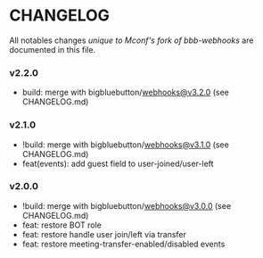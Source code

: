 # CHANGELOG

All notables changes *unique to Mconf's fork of bbb-webhooks* are documented in this file.

### v2.2.0

* build: merge with bigbluebutton/webhooks@v3.2.0 (see CHANGELOG.md)

### v2.1.0

* !build: merge with bigbluebutton/webhooks@v3.1.0 (see CHANGELOG.md)
* feat(events): add guest field to user-joined/user-left

### v2.0.0

* !build: merge with bigbluebutton/webhooks@v3.0.0 (see CHANGELOG.md)
* feat: restore BOT role
* feat: restore handle user join/left via transfer
* feat: restore meeting-transfer-enabled/disabled events
